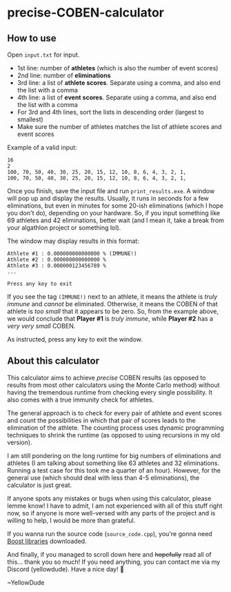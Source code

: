 # precise-COBEN-calculator
## How to use
Open `input.txt` for input.
- 1st line: number of **athletes** (which is also the number of event scores)
- 2nd line: number of **eliminations**
- 3rd line: a list of **athlete scores**. Separate using a comma, and also end the list with a comma
- 4th line: a list of **event scores**. Separate using a comma, and also end the list with a comma
- For 3rd and 4th lines, sort the lists in descending order (largest to smallest)
- Make sure the number of athletes matches the list of athlete scores and event scores

Example of a valid input:
```
16
2
100, 70, 50, 40, 30, 25, 20, 15, 12, 10, 8, 6, 4, 3, 2, 1,
100, 70, 50, 40, 30, 25, 20, 15, 12, 10, 8, 6, 4, 3, 2, 1,
```

Once you finish, save the input file and run `print_results.exe`. A window will pop up and display the results. Usually, it runs in seconds for a few eliminations, but even in minutes for some 20-ish eliminations (which I hope you don't do), depending on your hardware. So, if you input something like 69 athletes and 42 eliminations, better wait (and I mean it, take a break from your algathlon project or something lol).

The window may display results in this format:
```
Athlete #1 : 0.000000000000000 % (IMMUNE!)
Athlete #2 : 0.000000000000000 %
Athlete #3 : 0.000000123456789 %
...

Press any key to exit
```

If you see the tag `(IMMUNE!)` next to an athlete, it means the athlete is *truly immune* and *cannot* be eliminated. Otherwise, it means the COBEN of that athlete is *too small* that it appears to be zero. So, from the example above, we would conclude that **Player #1** is *truly immune*, while **Player #2** has a *very very small* COBEN.

As instructed, press any key to exit the window.

## About this calculator
This calculator aims to achieve *precise* COBEN results (as opposed to results from most other calculators using the Monte Carlo method) without having the tremendous runtime from checking every single possibility. It also comes with a true immunity check for athletes.

The general approach is to check for every pair of athlete and event scores and count the possibilities in which that pair of scores leads to the elimination of the athlete. The counting process uses dynamic programming techniques to shrink the runtime (as opposed to using recursions in my old version).

I am still pondering on the long runtime for big numbers of eliminations and athletes (I am talking about something like 63 athletes and 32 eliminations. Running a test case for this took me a quarter of an hour). However, for the general use (which should deal with less than 4-5 eliminations), the calculator is just great.

If anyone spots any mistakes or bugs when using this calculator, please lemme know! I have to admit, I am not experienced with all of this stuff right now, so if anyone is more well-versed with any parts of the project and is willing to help, I would be more than grateful.

If you wanna run the source code (`source_code.cpp`), you're gonna need [Boost libraries](https://www.boost.org/) downloaded.

And finally, if you managed to scroll down here and ~~hopefully~~ read all of this... thank you so much! If you need anything, you can contact me via my Discord (yellowdude). Have a nice day! :sparkling_heart:

~YellowDude